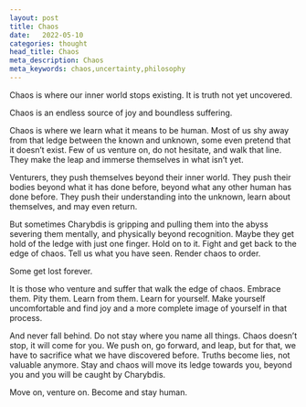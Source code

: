 ```yaml
---
layout: post
title: Chaos
date:   2022-05-10
categories: thought
head_title: Chaos
meta_description: Chaos
meta_keywords: chaos,uncertainty,philosophy
---
```


Chaos is where our inner world stops existing. It is truth not yet uncovered. 

Chaos is an endless source of joy and boundless suffering.

Chaos is where we learn what it means to be human. Most of us shy away from that ledge between the known and unknown, some even pretend that it doesn’t exist. Few of us venture on, do not hesitate, and walk that line. They make the leap and immerse themselves in what isn’t yet.

Venturers, they push themselves beyond their inner world. They push their bodies beyond what it has done before, beyond what any other human has done before. They push their understanding into the unknown, learn about themselves, and may even return.

But sometimes Charybdis is gripping and pulling them into the abyss severing them mentally, and physically beyond recognition. Maybe they get hold of the ledge with just one finger. Hold on to it. Fight and get back to the edge of chaos. Tell us what you have seen. Render chaos to order.

Some get lost forever.

It is those who venture and suffer that walk the edge of chaos. Embrace them. Pity them. Learn from them. Learn for yourself. Make yourself uncomfortable and find joy and a more complete image of yourself in that process.

And never fall behind. Do not stay where you name all things. Chaos doesn’t stop, it will come for you. We push on, go forward, and leap, but for that, we have to sacrifice what we have discovered before. Truths become lies, not valuable anymore. Stay and chaos will move its ledge towards you, beyond you and you will be caught by Charybdis.

Move on, venture on. Become and stay human.
